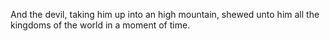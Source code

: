And the devil, taking him up into an high mountain, shewed unto him all the kingdoms of the world in a moment of time.
